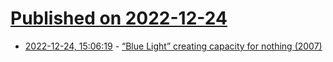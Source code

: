# [Published on 2022-12-24](index.md)

* [2022-12-24, 15:06:19](https://news.ycombinator.com/item?id=34117429) - [“Blue Light” creating capacity for nothing (2007)](http://theoryofconstraints.blogspot.com/2007/06/toc-stories-2-blue-light-creating.html)
